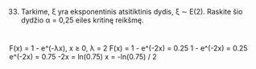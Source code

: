 33. Tarkime, ξ yra eksponentinis atsitiktinis dydis, ξ ∼ E(2). Raskite šio dydžio α = 0,25 eiles
kritinę reikšmę.

#
F(x) = 1 - e^(-λx), x ≥ 0, λ = 2
F(x) = 1 - e^(-2x) = 0.25
1 - e^(-2x) = 0.25
e^(-2x) = 0.75
-2x = ln(0.75)
x = -ln(0.75) / 2